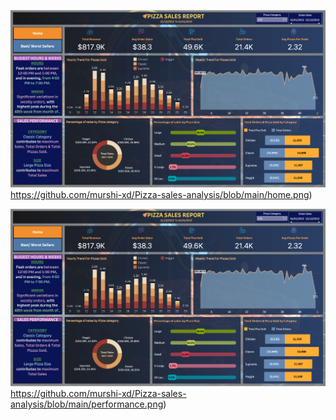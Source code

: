 

![HOME PAGE](https://github.com/murshi-xd/Pizza-sales-analysis/blob/main/home.png)https://github.com/murshi-xd/Pizza-sales-analysis/blob/main/home.png)



![SALES PERFORMANCE PAGE](https://github.com/murshi-xd/Pizza-sales-analysis/blob/main/home.png)https://github.com/murshi-xd/Pizza-sales-analysis/blob/main/performance.png)

